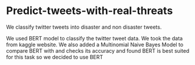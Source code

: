 # Predict-tweets-with-real-threats
We classify twitter tweets into disaster and non disaster tweets.

We used BERT model to classify the twitter tweet data. We took the data from kaggle website. 
We also added a Multinomial Naive Bayes Model to compare BERT with and checks its accuracy and found BERT is best suited for this task so we decided to use BERT

